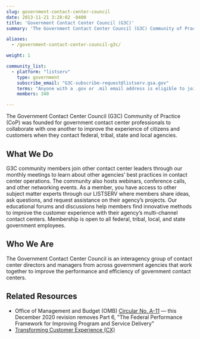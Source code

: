 ```yaml
---
slug: government-contact-center-council
date: 2013-11-21 3:28:02 -0400
title: 'Government Contact Center Council (G3C)'
summary: 'The Government Contact Center Council (G3C) Community of Practice (CoP) consists of contact center leaders from agencies in all levels of government focused on delivering exceptional customer experience.'

aliases:
  - /government-contact-center-council-g3c/

weight: 1

community_list:
  - platform: "listserv"
    type: government
    subscribe_email: "G3C-subscribe-request@listserv.gsa.gov"
    terms: "Anyone with a .gov or .mil email address is eligible to join"
    members: 340    

---
```


The Government Contact Center Council (G3C) Community of Practice (CoP) was founded for government contact center professionals to collaborate with one another to improve the experience of citizens and customers when they contact federal, tribal, state and local agencies.

## What We Do

G3C community members join other contact center leaders through our monthly meetings to learn about other agencies’ best practices in contact center operations. The community also hosts webinars, conference calls, and other networking events. As a member, you have access to other subject matter experts through our LISTSERV where members share ideas, ask questions, and request assistance on their agency’s projects. Our educational forums and discussions help members find innovative methods to improve the customer experience with their agency’s multi-channel contact centers. Membership is open to all federal, tribal, local, and state government employees.

## Who We Are

The Government Contact Center Council is an interagency group of contact center directors and managers from across government agencies that work together to improve the performance and efficiency of government contact centers.
## Related Resources

* Office of Management and Budget (OMB) [Circular No. A-11](https://www.whitehouse.gov/wp-content/uploads/2018/06/a11.pdf) — this December 2020 revision removes Part 6, "The Federal Performance Framework for Improving Program and Service Delivery"
* [Transforming Customer Experience (CX)](https://www.performance.gov/cx/)
